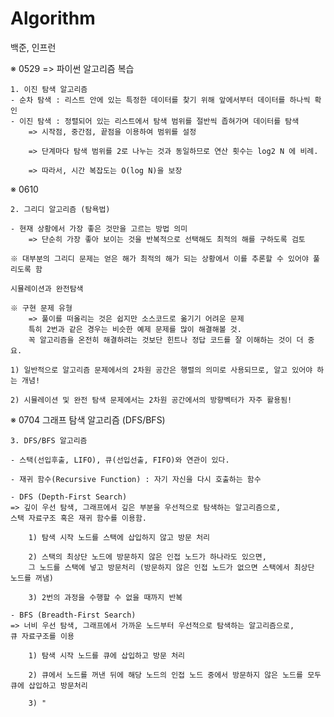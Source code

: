 # Algorithm

백준, 인프런

※ 0529 => 파이썬 알고리즘 복습 

    1. 이진 탐색 알고리즘
    - 순차 탐색 : 리스트 안에 있는 특정한 데이터를 찾기 위해 앞에서부터 데이터를 하나씩 확인
    - 이진 탐색 : 정렬되어 있는 리스트에서 탐색 범위를 절반씩 좁혀가며 데이터를 탐색
        => 시작점, 중간점, 끝점을 이용하여 범위를 설정

        => 단계마다 탐색 범위를 2로 나누는 것과 동일하므로 연산 횟수는 log2 N 에 비례.
        
        => 따라서, 시간 복잡도는 O(log N)을 보장


※ 0610

    2. 그리디 알고리즘 (탐욕법)

    - 현재 상황에서 가장 좋은 것만을 고르는 방법 의미
        => 단순히 가장 좋아 보이는 것을 반복적으로 선택해도 최적의 해를 구하도록 검토
    
    ※ 대부분의 그리디 문제는 얻은 해가 최적의 해가 되는 상황에서 이를 추론할 수 있어야 풀리도록 함

    시뮬레이션과 완전탐색

    ※ 구현 문제 유형 
        => 풀이를 떠올리는 것은 쉽지만 소스코드로 옮기기 어려운 문제
        특히 2번과 같은 경우는 비슷한 예제 문제를 많이 해결해볼 것.
        꼭 알고리즘을 온전히 해결하려는 것보단 힌트나 정답 코드를 잘 이해하는 것이 더 중요.

    1) 일반적으로 알고리즘 문제에서의 2차원 공간은 행렬의 의미로 사용되므로, 알고 있어야 하는 개념!

    2) 시뮬레이션 및 완전 탐색 문제에서는 2차원 공간에서의 방향벡터가 자주 활용됨!
    

※ 0704 그래프 탐색 알고리즘 (DFS/BFS)

    3. DFS/BFS 알고리즘
    
    - 스택(선입후출, LIFO), 큐(선입선출, FIFO)와 연관이 있다. 

    - 재귀 함수(Recursive Function) : 자기 자신을 다시 호출하는 함수

    - DFS (Depth-First Search) 
    => 깊이 우선 탐색, 그래프에서 깊은 부분을 우선적으로 탐색하는 알고리즘으로,
    스택 자료구조 혹은 재귀 함수를 이용함.
        
        1) 탐색 시작 노드를 스택에 삽입하지 않고 방문 처리
        
        2) 스택의 최상단 노드에 방문하지 않은 인접 노드가 하나라도 있으면,
        그 노드를 스택에 넣고 방문처리 (방문하지 않은 인접 노드가 없으면 스택에서 최상단 노드를 꺼냄)

        3) 2번의 과정을 수행할 수 없을 때까지 반복

    - BFS (Breadth-First Search)
    => 너비 우선 탐색, 그래프에서 가까운 노드부터 우선적으로 탐색하는 알고리즘으로,
    큐 자료구조를 이용

        1) 탐색 시작 노드를 큐에 삽입하고 방문 처리

        2) 큐에서 노드를 꺼낸 뒤에 해당 노드의 인접 노드 중에서 방문하지 않은 노드를 모두 큐에 삽입하고 방문처리

        3) "

        

